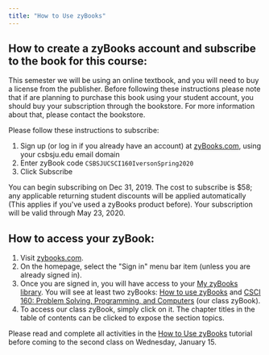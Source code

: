 ```yaml
---
title: "How to Use zyBooks"
---
```


## How to create a zyBooks account and subscribe to the book for this course:

This semester we will be using an online textbook, and you will need to buy a
license from the publisher. Before following these instructions please note that
if are planning to purchase this book using your student account, you should buy
your subscription through the bookstore. For more information about that, please
contact the bookstore.

Please follow these instructions to subscribe:

1. Sign up (or log in if you already have an account) at [zyBooks.com][zyBooks],
   using your csbsju.edu email domain
1. Enter zyBook code `CSBSJUCSCI160IversonSpring2020`
1. Click Subscribe

You can begin subscribing on Dec 31, 2019. The cost to subscribe is $58; any
applicable returning student discounts will be applied automatically (This
applies if you've used a zyBooks product before). Your subscription will be
valid through May 23, 2020. 

## How to access your zyBook:

1. Visit [zybooks.com][zyBooks].
1. On the homepage, select the "Sign in" menu bar item (unless you are already
   signed in).
1. Once you are signed in, you will have access to your [My zyBooks
   library][library]. You will see at least two zyBooks: [How to use
   zyBooks][howto] and [CSCI 160: Problem Solving, Programming, and
   Computers][class] (our class zyBook).
1. To access our class zyBook, simply click on it. The chapter titles in the
   table of contents can be clicked to expose the section topics. 

Please read and complete all activities in the [How to Use zyBooks][howto]
tutorial before coming to the second class on Wednesday, January 15.

<!-- Links -->
[zyBooks]: https://www.zybooks.com/
[library]: https://learn.zybooks.com/library
[class]: https://learn.zybooks.com/zybook/CSBSJUCSCI160IversonSpring2020
[howto]: https://learn.zybooks.com/zybook/HowToUseZyBooks2
